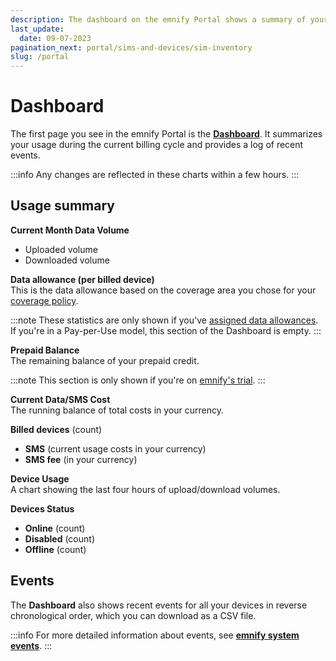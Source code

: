 ```yaml
---
description: The dashboard on the emnify Portal shows a summary of your usage for the current billing cycle
last_update: 
  date: 09-07-2023
pagination_next: portal/sims-and-devices/sim-inventory
slug: /portal
---
```


# Dashboard

<!-- markdownlint-disable MD036 -->

The first page you see in the emnify Portal is the [**Dashboard**](https://portal.emnify.com/).
It summarizes your usage during the current billing cycle and provides a log of recent events.

:::info
Any changes are reflected in these charts within a few hours.
:::

## Usage summary

**Current Month Data Volume**

- Uploaded volume
- Downloaded volume

**Data allowance (per billed device)**  
This is the data allowance based on the coverage area you chose for your [coverage policy](/portal/device-policies#coverage-policies).

:::note
These statistics are only shown if you've [assigned data allowances](/how-tos/data-allowances).
If you're in a Pay-per-Use model, this section of the Dashboard is empty.
:::

**Prepaid Balance**  
The remaining balance of your prepaid credit.

:::note
This section is only shown if you're on [emnify's trial](/quickstart#emnifys-trial).
:::

**Current Data/SMS Cost**  
The running balance of total costs in your currency.

**Billed devices** (count)

- **SMS** (current usage costs in your currency)
- **SMS fee** (in your currency)

**Device Usage**  
A chart showing the last four hours of upload/download volumes.

**Devices Status**

- **Online** (count)
- **Disabled** (count)
- **Offline** (count)

## Events

The **Dashboard** also shows recent events for all your devices in reverse chronological order, which you can download as a CSV file.

:::info
For more detailed information about events, see [**emnify system events**](/system-events).
:::
